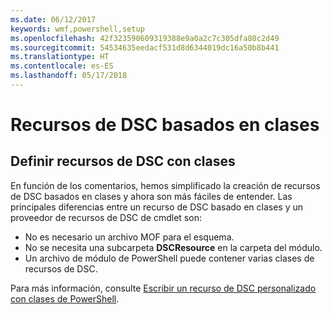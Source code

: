 ```yaml
---
ms.date: 06/12/2017
keywords: wmf,powershell,setup
ms.openlocfilehash: 42f323590609319388e9a0a2c7c305dfa80c2d49
ms.sourcegitcommit: 54534635eedacf531d8d6344019dc16a50b8b441
ms.translationtype: HT
ms.contentlocale: es-ES
ms.lasthandoff: 05/17/2018
---
```

# <a name="class-based-dsc-resources"></a>Recursos de DSC basados en clases

## <a name="defining-dsc-resources-with-classes"></a>Definir recursos de DSC con clases

En función de los comentarios, hemos simplificado la creación de recursos de DSC basados en clases y ahora son más fáciles de entender.
Las principales diferencias entre un recurso de DSC basado en clases y un proveedor de recursos de DSC de cmdlet son:

* No es necesario un archivo MOF para el esquema.
* No se necesita una subcarpeta **DSCResource** en la carpeta del módulo.
* Un archivo de módulo de PowerShell puede contener varias clases de recursos de DSC.

Para más información, consulte [Escribir un recurso de DSC personalizado con clases de PowerShell](https://msdn.microsoft.com/powershell/dsc/authoringresource).
